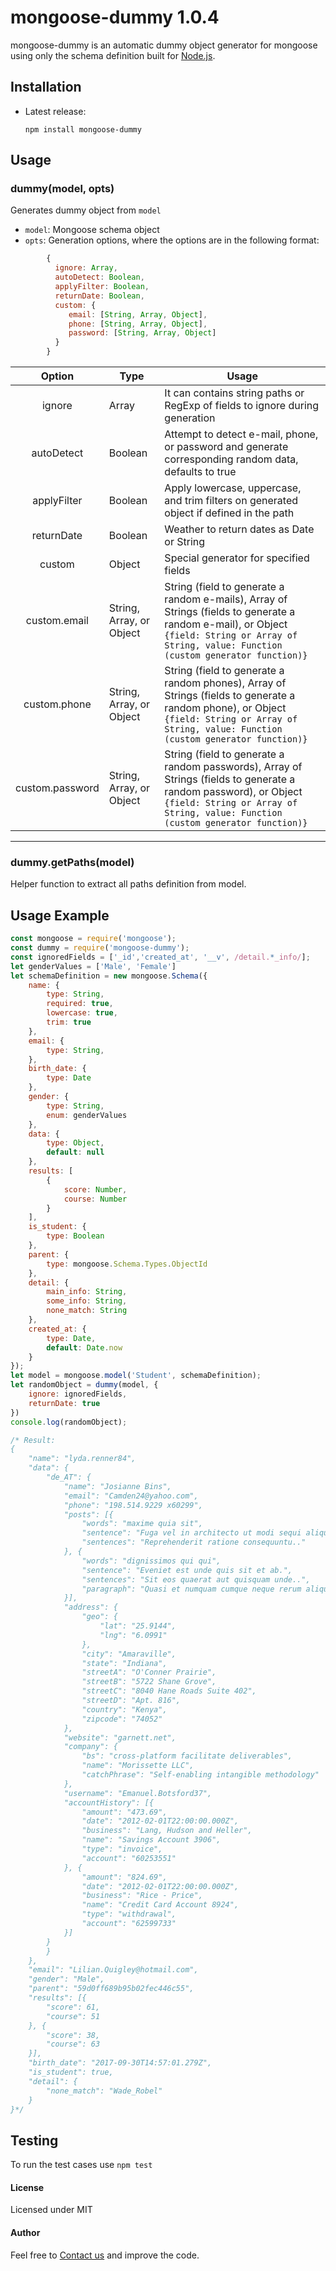 # mongoose-dummy 1.0.4


mongoose-dummy is an automatic dummy object generator for mongoose using only the schema definition built for [Node.js](http://nodejs.org).

## Installation

  - Latest release:

        npm install mongoose-dummy

## Usage
### dummy(model, opts)
Generates dummy object from `model`
- `model`: Mongoose schema object
- `opts`: Generation options, where the options are in the following format:
```js
        {
          ignore: Array,
          autoDetect: Boolean,
          applyFilter: Boolean,
          returnDate: Boolean,
          custom: {
             email: [String, Array, Object],
             phone: [String, Array, Object],
             password: [String, Array, Object]
          }
        }
```
| Option | Type | Usage |
| :------: | ------ | ------ |
| ignore | Array | It can contains string paths or RegExp of fields to ignore during generation |
| autoDetect | Boolean | Attempt to detect e-mail, phone, or password and generate corresponding random data, defaults to true |
| applyFilter | Boolean | Apply lowercase, uppercase, and trim filters on generated object if defined in the path |
| returnDate | Boolean | Weather to return dates as Date or String |
| custom | Object | Special generator for specified fields |
| custom.email | String, Array, or Object | String (field to generate a random e-mails), Array of Strings (fields to generate a random e-mail), or Object `{field: String or Array of String, value: Function (custom generator function)}`
| custom.phone | String, Array, or Object | String (field to generate a random phones), Array of Strings (fields to generate a random phone), or Object `{field: String or Array of String, value: Function (custom generator function)}`
| custom.password | String, Array, or Object | String (field to generate a random passwords), Array of Strings (fields to generate a random password), or Object `{field: String or Array of String, value: Function (custom generator function)}`
----------

### dummy.getPaths(model)
Helper function to extract all paths definition from model.
## Usage Example
```js
const mongoose = require('mongoose');
const dummy = require('mongoose-dummy');
const ignoredFields = ['_id','created_at', '__v', /detail.*_info/];
let genderValues = ['Male', 'Female']
let schemaDefinition = new mongoose.Schema({
    name: {
        type: String,
        required: true,
        lowercase: true,
        trim: true
    },
    email: {
        type: String,
    },
    birth_date: {
        type: Date
    },
    gender: {
        type: String,
        enum: genderValues
    },
    data: {
        type: Object,
        default: null
    },
    results: [
        {
            score: Number,
            course: Number
        }
    ],
    is_student: {
        type: Boolean
    },
    parent: {
        type: mongoose.Schema.Types.ObjectId
    },
    detail: {
        main_info: String,
        some_info: String,
        none_match: String
    },
    created_at: {
        type: Date,
        default: Date.now
    }
});
let model = mongoose.model('Student', schemaDefinition);
let randomObject = dummy(model, {
    ignore: ignoredFields,
    returnDate: true
})
console.log(randomObject);

/* Result:
{
    "name": "lyda.renner84",
    "data": {
        "de_AT": {
            "name": "Josianne Bins",
            "email": "Camden24@yahoo.com",
            "phone": "198.514.9229 x60299",
            "posts": [{
                "words": "maxime quia sit",
                "sentence": "Fuga vel in architecto ut modi sequi aliquam debitis.",
                "sentences": "Reprehenderit ratione consequuntu.."
            }, {
                "words": "dignissimos qui qui",
                "sentence": "Eveniet est unde quis sit et ab.",
                "sentences": "Sit eos quaerat aut quisquam unde..",
                "paragraph": "Quasi et numquam cumque neque rerum aliquam ullam.."
            }],
            "address": {
                "geo": {
                    "lat": "25.9144",
                    "lng": "6.0991"
                },
                "city": "Amaraville",
                "state": "Indiana",
                "streetA": "O'Conner Prairie",
                "streetB": "5722 Shane Grove",
                "streetC": "8040 Hane Roads Suite 402",
                "streetD": "Apt. 816",
                "country": "Kenya",
                "zipcode": "74052"
            },
            "website": "garnett.net",
            "company": {
                "bs": "cross-platform facilitate deliverables",
                "name": "Morissette LLC",
                "catchPhrase": "Self-enabling intangible methodology"
            },
            "username": "Emanuel.Botsford37",
            "accountHistory": [{
                "amount": "473.69",
                "date": "2012-02-01T22:00:00.000Z",
                "business": "Lang, Hudson and Heller",
                "name": "Savings Account 3906",
                "type": "invoice",
                "account": "60253551"
            }, {
                "amount": "824.69",
                "date": "2012-02-01T22:00:00.000Z",
                "business": "Rice - Price",
                "name": "Credit Card Account 8924",
                "type": "withdrawal",
                "account": "62599733"
            }]
        }
        }
    },
    "email": "Lilian.Quigley@hotmail.com",
    "gender": "Male",
    "parent": "59d0ff689b95b02fec446c55",
    "results": [{
        "score": 61,
        "course": 51
    }, {
        "score": 38,
        "course": 63
    }],
    "birth_date": "2017-09-30T14:57:01.279Z",
    "is_student": true,
    "detail": {
        "none_match": "Wade_Robel"
    }
}*/
```
## Testing
To run the test cases use `npm test`

#### License
Licensed under MIT

#### Author
Feel free to [Contact us](mailto:info@thed.io) and improve the code.

